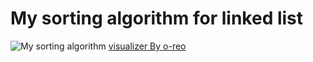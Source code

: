 # My sorting algorithm for linked list
![My sorting algorithm](https://github.com/NeverBackPing/push_swap/blob/main/read/push_swap.gif)
[visualizer By o-reo](https://github.com/o-reo/push_swap_visualizer)
